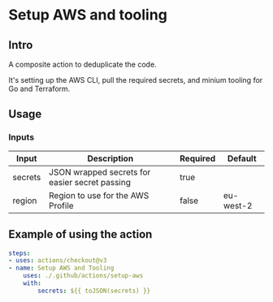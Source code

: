 # Setup AWS and tooling

## Intro

A composite action to deduplicate the code.

It's setting up the AWS CLI, pull the required secrets, and minium tooling for Go and Terraform.

## Usage

### Inputs

| Input | Description | Required | Default |
|-------|-------------|----------|---------|
| secrets | JSON wrapped secrets for easier secret passing | true |         |
| region | Region to use for the AWS Profile | false | eu-west-2 |

## Example of using the action

```yaml
steps:
- uses: actions/checkout@v3
- name: Setup AWS and Tooling
    uses: ./.github/actions/setup-aws
    with:
        secrets: ${{ toJSON(secrets) }}
```
